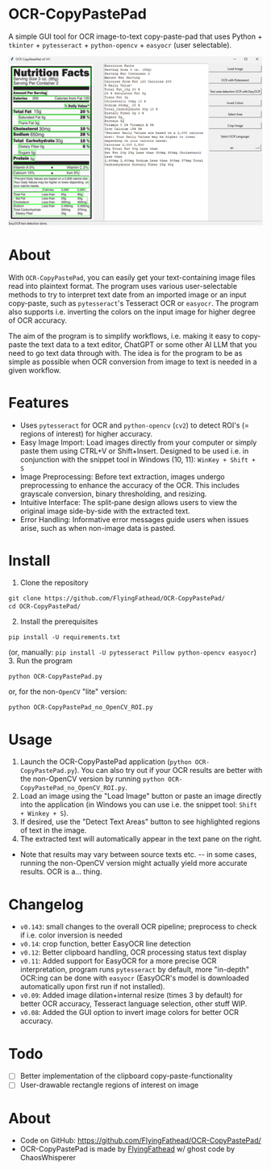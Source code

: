 # OCR-CopyPastePad

A simple GUI tool for OCR image-to-text copy-paste-pad that uses Python + `tkinter` + `pytesseract` + `python-opencv` + `easyocr` (user selectable).

![OCR-CopyPastePad screenshot](https://github.com/FlyingFathead/OCR-CopyPastePad/blob/main/OCR-CopyPastePad.png)

# About
With `OCR-CopyPastePad`, you can easily get your text-containing image files read into plaintext format. The program uses various user-selectable methods to try to interpret text date from an imported image or an input copy-paste, such as `pytesseract`'s Tesseract OCR or `easyocr`. The program also supports i.e. inverting the colors on the input image for higher degree of OCR accuracy.

The aim of the program is to simplify workflows, i.e. making it easy to copy-paste the text data to a text editor, ChatGPT or some other AI LLM that you need to go text data through with. The idea is for the program to be as simple as possible when OCR conversion from image to text is needed in a given workflow.

# Features

- Uses `pytesseract` for OCR and `python-opencv` (`cv2`) to detect ROI's (= regions of interest) for higher accuracy.
- Easy Image Import: Load images directly from your computer or simply paste them using CTRL+V or Shift+Insert. Designed to be used i.e. in conjunction with the snippet tool in Windows (10, 11): `WinKey + Shift + S`
- Image Preprocessing: Before text extraction, images undergo preprocessing to enhance the accuracy of the OCR. This includes grayscale conversion, binary thresholding, and resizing.
- Intuitive Interface: The split-pane design allows users to view the original image side-by-side with the extracted text.
- Error Handling: Informative error messages guide users when issues arise, such as when non-image data is pasted.

# Install
1. Clone the repository
```
git clone https://github.com/FlyingFathead/OCR-CopyPastePad/
cd OCR-CopyPastePad/
```
2. Install the prerequisites
```
pip install -U requirements.txt
```
(or, manually: `pip install -U pytesseract Pillow python-opencv easyocr`)
3. Run the program
```
python OCR-CopyPastePad.py
```
or, for the non-`OpenCV` "lite" version:
```
python OCR-CopyPastePad_no_OpenCV_ROI.py
```

# Usage
1. Launch the OCR-CopyPastePad application (`python OCR-CopyPastePad.py`). You can also try out if your OCR results are better with the non-OpenCV version by running `python OCR-CopyPastePad_no_OpenCV_ROI.py`.
2. Load an image using the "Load Image" button or paste an image directly into the application
(in Windows you can use i.e. the snippet tool: `Shift + Winkey + S`).
4. If desired, use the "Detect Text Areas" button to see highlighted regions of text in the image.
5. The extracted text will automatically appear in the text pane on the right.

- Note that results may vary between source texts etc. -- in some cases, running the non-OpenCV version might actually yield more accurate results. OCR is a... thing.

# Changelog
- `v0.143`: small changes to the overall OCR pipeline; preprocess to check if i.e. color inversion is needed
- `v0.14`: crop function, better EasyOCR line detection
- `v0.12`: Better clipboard handling, OCR processing status text display
- `v0.11`: Added support for EasyOCR for a more precise OCR interpretation, program runs `pytesseract` by default, more "in-depth" OCR:ing can be done with `easyocr` (EasyOCR's model is downloaded automatically upon first run if not installed).
- `v0.09`: Added image dilation+internal resize (times 3 by default) for better OCR accuracy, Tesseract language selection, other stuff WIP.
- `v0.08`: Added the GUI option to invert image colors for better OCR accuracy.

# Todo
- [ ] Better implementation of the clipboard copy-paste-functionality
- [ ] User-drawable rectangle regions of interest on image

# About
- Code on GitHub: https://github.com/FlyingFathead/OCR-CopyPastePad/
- OCR-CopyPastePad is made by [FlyingFathead](https://github.com/FlyingFathead/) w/ ghost code by ChaosWhisperer
